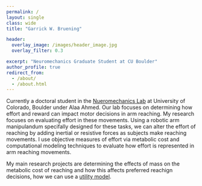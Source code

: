 ```yaml
---
permalink: /
layout: single
class: wide
title: "Garrick W. Bruening"

header:
  overlay_image: /images/header_image.jpg
  overlay_filter: 0.3

excerpt: "Neuromechanics Graduate Student at CU Boulder"
author_profile: true
redirect_from: 
  - /about/
  - /about.html
---
```


Currently a doctoral student in the [Nueromechanics Lab](https://www.colorado.edu/neuromechanics/) at University of Colorado, Boulder under Alaa Ahmed. Our lab focuses on determining how effort and reward can impact motor decisions in arm reaching. My research focuses on evaluating effort in these movements. Using a robotic arm manipulandum specifally designed for these tasks, we can alter the effort of reaching by adding inertial or resistive forces as subjects make reaching movements. I use objective measures of effort via metabolic cost and computational modeling techniques to evaluate how effort is represented in arm reaching movements. 

My main research projects are determining the effects of mass on the metabolic cost of reaching and how this affects preferred reachign decisions, how we can use a [utility model](https://www.sciencedirect.com/science/article/pii/S0960982216305656?via%3Dihub).